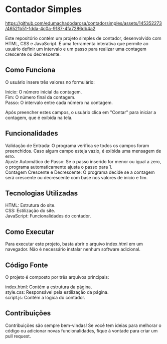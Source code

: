 # Contador Simples



https://github.com/edumachadodarosa/contadorsimples/assets/145352273/46521b51-1dda-4c0a-9187-4fa7286db4a2


Este repositório contém um projeto simples de contador, desenvolvido com HTML, CSS e JavaScript. É uma ferramenta interativa que permite ao usuário definir um intervalo e um passo para realizar uma contagem crescente ou decrescente.

## Como Funciona

O usuário insere três valores no formulário:

Início: O número inicial da contagem.<br>
Fim: O número final da contagem.<br>
Passo: O intervalo entre cada número na contagem.<br>

Após preencher estes campos, o usuário clica em "Contar" para iniciar a contagem, que é exibida na tela.

## Funcionalidades


Validação de Entrada: O programa verifica se todos os campos foram preenchidos. Caso algum campo esteja vazio, é exibida uma mensagem de erro.<br>
Ajuste Automático de Passo: Se o passo inserido for menor ou igual a zero, o programa automaticamente ajusta o passo para 1.<br>
Contagem Crescente e Decrescente: O programa decide se a contagem será crescente ou decrescente com base nos valores de início e fim.


## Tecnologias Utilizadas


HTML: Estrutura do site.<br>
CSS: Estilização do site.<br>
JavaScript: Funcionalidades do contador.


## Como Executar

Para executar este projeto, basta abrir o arquivo index.html em um navegador. Não é necessário instalar nenhum software adicional.

## Código Fonte

O projeto é composto por três arquivos principais:

index.html: Contém a estrutura da página.<br>
style.css: Responsável pela estilização da página.<br>
script.js: Contém a lógica do contador.

## Contribuições

Contribuições são sempre bem-vindas! Se você tem ideias para melhorar o código ou adicionar novas funcionalidades, fique à vontade para criar um pull request.
